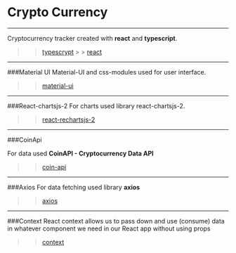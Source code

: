 # Crypto Currency

---

Cryptocurrency tracker created with **react** and **typescript**.

> > [typescrypt](https://www.typescriptlang.org) > > [react](https://ru.reactjs.org/)

---

###Material UI
Material-UI and css-modules used for user interface.

> > [material-ui](https://mui.com/)

---

###React-chartsjs-2
For charts used library react-chartsjs-2.

> > [react-rechartsjs-2](https://react-chartjs-2.js.org/)

---

###CoinApi

For data used **CoinAPI - Cryptocurrency Data API**

> > [coin-api](https://www.coinapi.io/)

---

###Axios
For data fetching used library **axios**

> > [axios](https://axios-http.com/docs/intro)

---

###Context
React context allows us to pass down and use (consume) data in whatever component we need in our React app without using props

> > [context](https://reactjs.org/docs/context.html)
